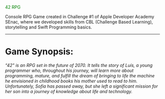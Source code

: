 <span style="color: #008000"> 42 RPG </span>

Console RPG Game created in Challenge #1 of Apple Developer Academy SEnac, where we developed skills from CBL (Challenge Based Learning), storytelling and Swift Programming basics.
<hr>

# Game Synopsis:

<em> “42" is an RPG set in the future of 2070. It tells the story of Luís, a young programmer who, throughout his journey, will learn more about programming, mature, and fulfill the dream of bringing to life the machine he envisioned in childhood books his mother used to read to him. Unfortunately, Sofia has passed away, but she left a significant mission for her son into a journey of knowledge about life and technology. </em>
